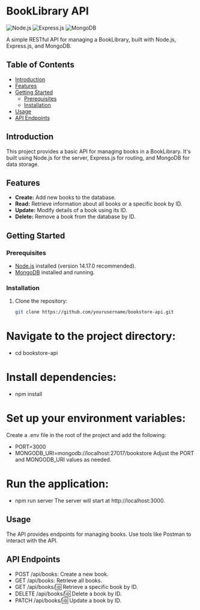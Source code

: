 # BookLibrary API

![Node.js](https://img.shields.io/badge/Node.js-14.17.0-green)
![Express.js](https://img.shields.io/badge/Express.js-4.17.1-blue)
![MongoDB](https://img.shields.io/badge/MongoDB-4.4.4-orange)

A simple RESTful API for managing a BookLibrary, built with Node.js, Express.js, and MongoDB.

## Table of Contents

- [Introduction](#introduction)
- [Features](#features)
- [Getting Started](#getting-started)
  - [Prerequisites](#prerequisites)
  - [Installation](#installation)
- [Usage](#usage)
- [API Endpoints](#api-endpoints)

## Introduction

This project provides a basic API for managing books in a BookLibrary. It's built using Node.js for the server, Express.js for routing, and MongoDB for data storage.

## Features

- **Create:** Add new books to the database.
- **Read:** Retrieve information about all books or a specific book by ID.
- **Update:** Modify details of a book using its ID.
- **Delete:** Remove a book from the database by ID.

## Getting Started

### Prerequisites

- [Node.js](https://nodejs.org/) installed (version 14.17.0 recommended).
- [MongoDB](https://www.mongodb.com/) installed and running.

### Installation

1. Clone the repository:

   ```bash
   git clone https://github.com/yourusername/bookstore-api.git
   ```

# Navigate to the project directory:

- cd bookstore-api

# Install dependencies:

- npm install

# Set up your environment variables:

Create a .env file in the root of the project and add the following:

- PORT=3000
- MONGODB_URI=mongodb://localhost:27017/bookstore
  Adjust the PORT and MONGODB_URI values as needed.

# Run the application:

- npm run server
  The server will start at http://localhost:3000.

## Usage

The API provides endpoints for managing books. Use tools like Postman to interact with the API.

## API Endpoints

- POST /api/books: Create a new book.
- GET /api/books: Retrieve all books.
- GET /api/books/:id: Retrieve a specific book by ID.
- DELETE /api/books/:id: Delete a book by ID.
- PATCH /api/books/:id: Update a book by ID.
